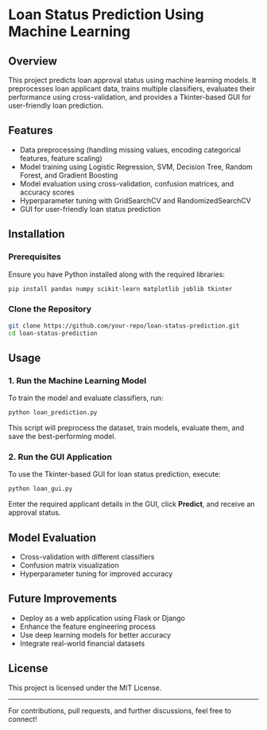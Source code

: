# Loan Status Prediction Using Machine Learning

## Overview
This project predicts loan approval status using machine learning models. It preprocesses loan applicant data, trains multiple classifiers, evaluates their performance using cross-validation, and provides a Tkinter-based GUI for user-friendly loan prediction.

## Features
- Data preprocessing (handling missing values, encoding categorical features, feature scaling)
- Model training using Logistic Regression, SVM, Decision Tree, Random Forest, and Gradient Boosting
- Model evaluation using cross-validation, confusion matrices, and accuracy scores
- Hyperparameter tuning with GridSearchCV and RandomizedSearchCV
- GUI for user-friendly loan status prediction

## Installation
### Prerequisites
Ensure you have Python installed along with the required libraries:
```bash
pip install pandas numpy scikit-learn matplotlib joblib tkinter
```

### Clone the Repository
```bash
git clone https://github.com/your-repo/loan-status-prediction.git
cd loan-status-prediction
```

## Usage
### 1. Run the Machine Learning Model
To train the model and evaluate classifiers, run:
```bash
python loan_prediction.py
```
This script will preprocess the dataset, train models, evaluate them, and save the best-performing model.

### 2. Run the GUI Application
To use the Tkinter-based GUI for loan status prediction, execute:
```bash
python loan_gui.py
```
Enter the required applicant details in the GUI, click **Predict**, and receive an approval status.

## Model Evaluation
- Cross-validation with different classifiers
- Confusion matrix visualization
- Hyperparameter tuning for improved accuracy

## Future Improvements
- Deploy as a web application using Flask or Django
- Enhance the feature engineering process
- Use deep learning models for better accuracy
- Integrate real-world financial datasets

## License
This project is licensed under the MIT License.

---
For contributions, pull requests, and further discussions, feel free to connect!

